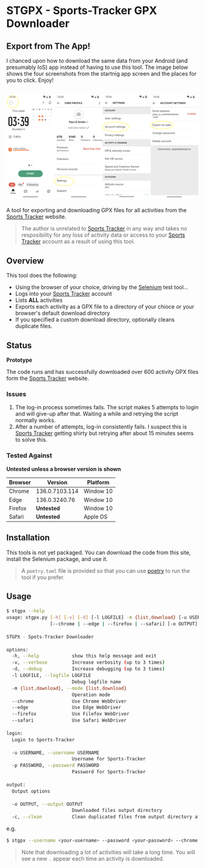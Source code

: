 # STGPX - Sports-Tracker GPX Downloader

## Export from The App!
I chanced upon how to download the same data from your Android (and presumably IoS) app instead of having to use this tool.  The image below shows the four screenshots from the startnig app screen and the places for you to click.  Enjoy!

![Screen shots to export Sports-Tracker dtaa via your app](./images/export.png "Export Screenshorts")
---
A tool for exporting and downloading GPX files for all activities from the [Sports Tracker] website.

> The author is unrelated to [Sports Tracker] in any way and takes no resposibiilty for any loss of activity data or access to your [Sports Tracker] account as a result of using this tool.

## Overview
This tool does the following:
- Using the browser of your choice, driving by the [Selenium] test tool...
- Logs into your [Sports Tracker] account
- Lists **ALL** activities
- Exports each activity as a GPX file to a directory of your chioce or your browser's default download directory
- If you specified a custom download directory, optionally cleans duplicate files.

## Status
**Prototype**

The code runs and has successfully downloaded over 600 activity GPX files form the [Sports Tracker] website.

### Issues
1. The log-in process sometimes fails.  The script makes 5 attempts to login and will give-up after that.  Waiting a while and retrying the script normally works.
1. After a number of attempts, log-in consistently fails.  I suspect this is [Sports Tracker] getting shirty but retrying after about 15 minutes seems to solve this.

### Tested Against

**Untested unless a browser version is shown**

|Browser|Version|Platform|
|-|-|-|
|Chrome|136.0.7103.114|Window 10|
|Edge|136.0.3240.76|Window 10|
|Firefox|**Untested**|Window 10|
|Safari|**Untested**|Apple OS|

## Installation
This tools is not yet packaged.  You can download the code from this site, install the Selenium package, and use it.

> A `poetry.toml` file is provided so that you can use [poetry] to run the tool if you prefer.

## Usage
```bash
$ stgpx --help
usage: stgpx.py [-h] [-v] [-d] [-l LOGFILE] -m {list,download} [-u USERNAME] [-p PASSWORD]
                [--chrome | --edge | --firefox | --safari] [-o OUTPUT] [-c]

STGPX - Spots-Tracker Downloader

options:
  -h, --help            show this help message and exit
  -v, --verbose         Increase verbosity (up to 3 times)
  -d, --debug           Increase debugging (up to 3 times)
  -l LOGFILE, --logfile LOGFILE
                        Debug logfile name
  -m {list,download}, --mode {list,download}
                        Operation mode
  --chrome              Use Chrome WebDriver
  --edge                Use Edge WebDriver
  --firefox             Use Filefox WebDriver
  --safari              Use Safari WebDriver

login:
  Login to Sports-Tracker

  -u USERNAME, --username USERNAME
                        Username for Sports-Tracker
  -p PASSWORD, --password PASSWORD
                        Password for Sports-Tracker

output:
  Output options

  -o OUTPUT, --output OUTPUT
                        Downloaded files output directory
  -c, --clean           Clean duplicated files from output directory after downloading
```

e.g.
```bash
$ stgpx --username <your-username> --password <your-password> --chrome --mode download --output ~/gpx --clean --verbose
```

> Note that downloading a lot of activities will take a long time.  You will see a new `.` appear each time an activity is downloaded.

[Sports Tracker]: https://sports-tracker.com/
[Selenium]: https://www.selenium.dev/
[poetry]: https://python-poetry.org/